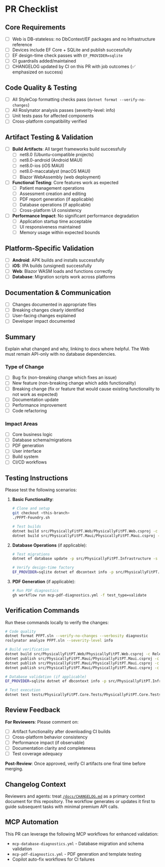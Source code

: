 # PR Checklist

## Core Requirements
- [ ] Web is DB-stateless: no DbContext/EF packages and no Infrastructure reference
- [ ] Devices include EF Core + SQLite and publish successfully
- [ ] EF design-time check passes with `EF_PROVIDER=sqlite`
- [ ] CI guardrails added/maintained
- [ ] CHANGELOG updated by CI on this PR with job outcomes (✅ emphasized on success)

## Code Quality & Testing
- [ ] All StyleCop formatting checks pass (`dotnet format --verify-no-changes`)
- [ ] All Roslynator analysis passes (severity-level: info)
- [ ] Unit tests pass for affected components
- [ ] Cross-platform compatibility verified

## Artifact Testing & Validation
- [ ] **Build Artifacts**: All target frameworks build successfully
  - [ ] net8.0 (Ubuntu-compatible projects)
  - [ ] net8.0-android (Android MAUI)
  - [ ] net8.0-ios (iOS MAUI) 
  - [ ] net8.0-maccatalyst (macOS MAUI)
  - [ ] Blazor WebAssembly (web deployment)

- [ ] **Functional Testing**: Core features work as expected
  - [ ] Patient management operations
  - [ ] Assessment creation and editing
  - [ ] PDF report generation (if applicable)
  - [ ] Database operations (if applicable)
  - [ ] Cross-platform UI consistency

- [ ] **Performance Impact**: No significant performance degradation
  - [ ] Application startup time acceptable
  - [ ] UI responsiveness maintained
  - [ ] Memory usage within expected bounds

## Platform-Specific Validation
- [ ] **Android**: APK builds and installs successfully
- [ ] **iOS**: IPA builds (unsigned) successfully  
- [ ] **Web**: Blazor WASM loads and functions correctly
- [ ] **Database**: Migration scripts work across platforms

## Documentation & Communication
- [ ] Changes documented in appropriate files
- [ ] Breaking changes clearly identified
- [ ] User-facing changes explained
- [ ] Developer impact documented

## Summary

Explain what changed and why, linking to docs where helpful. The Web must remain API-only with no database dependencies.

### Type of Change
- [ ] Bug fix (non-breaking change which fixes an issue)
- [ ] New feature (non-breaking change which adds functionality)
- [ ] Breaking change (fix or feature that would cause existing functionality to not work as expected)
- [ ] Documentation update
- [ ] Performance improvement
- [ ] Code refactoring

### Impact Areas
- [ ] Core business logic
- [ ] Database schema/migrations
- [ ] PDF generation
- [ ] User interface
- [ ] Build system
- [ ] CI/CD workflows

## Testing Instructions

Please test the following scenarios:

1. **Basic Functionality**:
   ```bash
   # Clone and setup
   git checkout <this-branch>
   ./PFPT-Foundry.sh
   
   # Test builds
   dotnet build src/PhysicallyFitPT.Web/PhysicallyFitPT.Web.csproj -c Release
   dotnet build src/PhysicallyFitPT.Maui/PhysicallyFitPT.Maui.csproj -c Release -f net8.0-android
   ```

2. **Database Operations** (if applicable):
   ```bash
   # Test migrations
   dotnet ef database update -p src/PhysicallyFitPT.Infrastructure -s src/PhysicallyFitPT.Maui
   
   # Verify design-time factory
   EF_PROVIDER=sqlite dotnet ef dbcontext info -p src/PhysicallyFitPT.Infrastructure
   ```

3. **PDF Generation** (if applicable):
   ```bash
   # Run PDF diagnostics
   gh workflow run mcp-pdf-diagnostics.yml -f test_type=validate
   ```

## Verification Commands

Run these commands locally to verify the changes:

```bash
# Code quality
dotnet format PFPT.sln --verify-no-changes --verbosity diagnostic
roslynator analyze PFPT.sln --severity-level info

# Build verification
dotnet build src/PhysicallyFitPT.Web/PhysicallyFitPT.Web.csproj -c Release -f net8.0
dotnet publish src/PhysicallyFitPT.Maui/PhysicallyFitPT.Maui.csproj -c Release -f net8.0-android
dotnet publish src/PhysicallyFitPT.Maui/PhysicallyFitPT.Maui.csproj -c Release -f net8.0-ios
dotnet publish src/PhysicallyFitPT.Maui/PhysicallyFitPT.Maui.csproj -c Release -f net8.0-maccatalyst

# Database validation (if applicable)
EF_PROVIDER=sqlite dotnet ef dbcontext info -p src/PhysicallyFitPT.Infrastructure

# Test execution
dotnet test tests/PhysicallyFitPT.Core.Tests/PhysicallyFitPT.Core.Tests.csproj -c Release
```

## Review Feedback

**For Reviewers**: Please comment on:
- [ ] Artifact functionality after downloading CI builds
- [ ] Cross-platform behavior consistency
- [ ] Performance impact (if observable)
- [ ] Documentation clarity and completeness
- [ ] Test coverage adequacy

**Post-Review**: Once approved, verify CI artifacts one final time before merging.

## Changelog Context

Reviewers and agents: treat [`/docs/CHANGELOG.md`](../docs/CHANGELOG.md) as a primary context document for this repository. The workflow generates or updates it first to guide subsequent tasks with minimal premium API calls.

## MCP Automation

This PR can leverage the following MCP workflows for enhanced validation:
- `mcp-database-diagnostics.yml` - Database migration and schema validation
- `mcp-pdf-diagnostics.yml` - PDF generation and template testing
- Copilot auto-fix workflows for CI failures